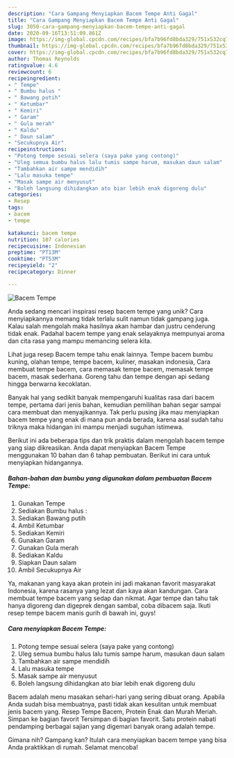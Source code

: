 ```yaml
---
description: "Cara Gampang Menyiapkan Bacem Tempe Anti Gagal"
title: "Cara Gampang Menyiapkan Bacem Tempe Anti Gagal"
slug: 3050-cara-gampang-menyiapkan-bacem-tempe-anti-gagal
date: 2020-09-16T13:51:09.861Z
image: https://img-global.cpcdn.com/recipes/bfa7b96fd8bda329/751x532cq70/bacem-tempe-foto-resep-utama.jpg
thumbnail: https://img-global.cpcdn.com/recipes/bfa7b96fd8bda329/751x532cq70/bacem-tempe-foto-resep-utama.jpg
cover: https://img-global.cpcdn.com/recipes/bfa7b96fd8bda329/751x532cq70/bacem-tempe-foto-resep-utama.jpg
author: Thomas Reynolds
ratingvalue: 4.6
reviewcount: 6
recipeingredient:
- " Tempe"
- " Bumbu halus "
- " Bawang putih"
- " Ketumbar"
- " Kemiri"
- " Garam"
- " Gula merah"
- " Kaldu"
- " Daun salam"
- "Secukupnya Air"
recipeinstructions:
- "Potong tempe sesuai selera (saya pake yang contong)"
- "Uleg semua bumbu halus lalu tumis sampe harum, masukan daun salam"
- "Tambahkan air sampe mendidih"
- "Lalu masuka tempe"
- "Masak sampe air menyusut"
- "Boleh langsung dihidangkan ato biar lebih enak digoreng dulu"
categories:
- Resep
tags:
- bacem
- tempe

katakunci: bacem tempe 
nutrition: 107 calories
recipecuisine: Indonesian
preptime: "PT13M"
cooktime: "PT53M"
recipeyield: "2"
recipecategory: Dinner

---
```



![Bacem Tempe](https://img-global.cpcdn.com/recipes/bfa7b96fd8bda329/751x532cq70/bacem-tempe-foto-resep-utama.jpg)

Anda sedang mencari inspirasi resep bacem tempe yang unik? Cara menyiapkannya memang tidak terlalu sulit namun tidak gampang juga. Kalau salah mengolah maka hasilnya akan hambar dan justru cenderung tidak enak. Padahal bacem tempe yang enak selayaknya mempunyai aroma dan cita rasa yang mampu memancing selera kita.

Lihat juga resep Bacem tempe tahu enak lainnya. Tempe bacem bumbu kuning, olahan tempe, tempe bacem, kuliner, masakan indonesia, Cara membuat tempe bacem, cara memasak tempe bacem, memasak tempe bacem, masak sederhana. Goreng tahu dan tempe dengan api sedang hingga berwarna kecoklatan.

Banyak hal yang sedikit banyak mempengaruhi kualitas rasa dari bacem tempe, pertama dari jenis bahan, kemudian pemilihan bahan segar sampai cara membuat dan menyajikannya. Tak perlu pusing jika mau menyiapkan bacem tempe yang enak di mana pun anda berada, karena asal sudah tahu triknya maka hidangan ini mampu menjadi suguhan istimewa.


Berikut ini ada beberapa tips dan trik praktis dalam mengolah bacem tempe yang siap dikreasikan. Anda dapat menyiapkan Bacem Tempe menggunakan 10 bahan dan 6 tahap pembuatan. Berikut ini cara untuk menyiapkan hidangannya.

<!--inarticleads1-->

##### Bahan-bahan dan bumbu yang digunakan dalam pembuatan Bacem Tempe:

1. Gunakan  Tempe
1. Sediakan  Bumbu halus :
1. Sediakan  Bawang putih
1. Ambil  Ketumbar
1. Sediakan  Kemiri
1. Gunakan  Garam
1. Gunakan  Gula merah
1. Sediakan  Kaldu
1. Siapkan  Daun salam
1. Ambil Secukupnya Air


Ya, makanan yang kaya akan protein ini jadi makanan favorit masyarakat Indonesia, karena rasanya yang lezat dan kaya akan kandungan. Cara membuat tempe bacem yang sedap dan nikmat. Agar tempe dan tahu tak hanya digoreng dan digeprek dengan sambal, coba dibacem saja. Ikuti resep tempe bacem manis gurih di bawah ini, guys! 

<!--inarticleads2-->

##### Cara menyiapkan Bacem Tempe:

1. Potong tempe sesuai selera (saya pake yang contong)
1. Uleg semua bumbu halus lalu tumis sampe harum, masukan daun salam
1. Tambahkan air sampe mendidih
1. Lalu masuka tempe
1. Masak sampe air menyusut
1. Boleh langsung dihidangkan ato biar lebih enak digoreng dulu


Bacem adalah menu masakan sehari-hari yang sering dibuat orang. Apabila Anda sudah bisa membuatnya, pasti tidak akan kesulitan untuk membuat jenis bacem yang. Resep Tempe Bacem, Protein Enak dan Murah Meriah. Simpan ke bagian favorit Tersimpan di bagian favorit. Satu protein nabati pendamping berbagai sajian yang digemari banyak orang adalah tempe. 

Gimana nih? Gampang kan? Itulah cara menyiapkan bacem tempe yang bisa Anda praktikkan di rumah. Selamat mencoba!
